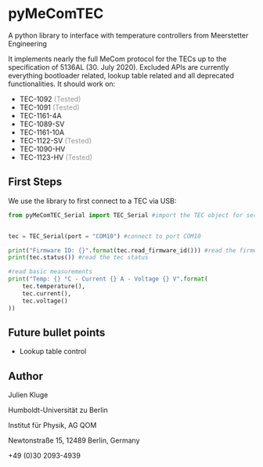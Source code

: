 # pyMeComTEC
A python library to interface with temperature controllers from Meerstetter Engineering

It implements nearly the full MeCom protocol for the TECs up to the specification of 5136AL (30. July 2020).
Excluded APIs are currently everything bootloader related, lookup table related and all deprecated functionalities.
It should work on:
 * TEC-1092 <span style="color:rgb(150,150,150)">(Tested)</span>
 * TEC-1091 <span style="color:rgb(150,150,150)">(Tested)</span>
 * TEC-1161-4A
 * TEC-1089-SV
 * TEC-1161-10A
 * TEC-1122-SV <span style="color:rgb(150,150,150)">(Tested)</span>
 * TEC-1090-HV
 * TEC-1123-HV <span style="color:rgb(150,150,150)">(Tested)</span>


## First Steps
We use the library to first connect to a TEC via USB:
```python
from pyMeComTEC_Serial import TEC_Serial #import the TEC object for serial connections


tec = TEC_Serial(port = "COM10") #connect to port COM10

print("Firmware ID: {}".format(tec.read_firmware_id())) #read the firmware id
print(tec.status()) #read the tec status

#read basic measurements
print("Temp: {} °C - Current {} A - Voltage {} V".format(
    tec.temperature(),
    tec.current(),
    tec.voltage()
))
```


## Future bullet points
 - Lookup table control


## Author
Julien Kluge

Humboldt-Universität zu Berlin

Institut für Physik, AG QOM

Newtonstraße 15, 12489 Berlin, Germany

+49 (0)30 2093-4939